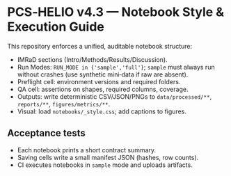 # PCS‑HELIO v4.3 — Notebook Style & Execution Guide

This repository enforces a unified, auditable notebook structure:

- IMRaD sections (Intro/Methods/Results/Discussion).
- Run Modes: `RUN_MODE in {'sample','full'}`; `sample` must always run without crashes (use synthetic mini‑data if raw are absent).
- Preflight cell: environment versions and required folders.
- QA cell: assertions on shapes, required columns, coverage.
- Outputs: write deterministic CSV/JSON/PNGs to `data/processed/**`, `reports/**`, `figures/metrics/**`.
- Visual: load `notebooks/_style.css`; add captions to figures.

## Acceptance tests

- Each notebook prints a short contract summary.
- Saving cells write a small manifest JSON (hashes, row counts).
- CI executes notebooks in `sample` mode and uploads artifacts.

